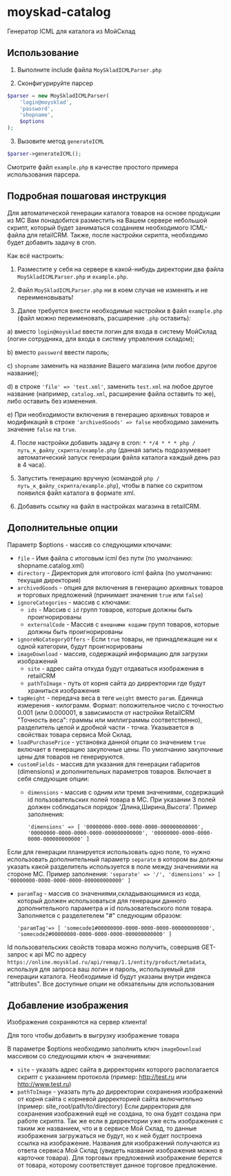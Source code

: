 # moyskad-catalog

Генератор ICML для каталога из МойСклад

## Использование

1) Выполните include файла `MoySkladICMLParser.php`

2) Сконфигурируйте парсер

```php
$parser = new MoySkladICMLParser(
    'login@moysklad',
    'password',
    'shopname',
    $options
);
```

3) Вызовите метод `generateICML`

```php
$parser->generateICML();
```

Смотрите файл `example.php` в качестве простого примера использования парсера.

## Подробная пошаговая инструкция

Для автоматической генерации каталога товаров на основе продукции из МС Вам понадобится разместить на Вашем сервере небольшой скрипт, который будет заниматься созданием необходимого ICML-файла для retailCRM. Также, после настройки скрипта, необходимо будет добавить задачу в cron.

Как всё настроить:

1) Разместите у себя на сервере в какой-нибудь директории два файла `MoySkladICMLParser.php` и `example.php`.

2) Файл `MoySkladICMLParser.php` ни в коем случае не изменять и не переименовывать!

3) Далее требуется внести необходимые настройки в файл `example.php` (файл можно переименовать, расширение `.php` оставить):

a) вместо `login@moysklad` ввести логин для входа в систему МойСклад (логин сотрудника, для входа в систему управления складом);

b) вместо `password` ввести пароль;

c) `shopname` заменить на название Вашего магазина (или любое другое название);

d) в строке `'file' => 'test.xml'`, заменить `test.xml` на любое другое название (например, `catalog.xml`, расширение файла оставить то же), либо оставить без изменения.

e) При необходимости включения в генерацию архивных товаров и модификаций в строке `'archivedGoods' => false` необходимо заменить значение `false` на `true`.

4) После настройки добавить задачу в cron: `* */4 * * * php /путь_к_файлу_скрипта/example.php` (данная запись подразумевает автоматический запуск генерации файла каталога каждый день раз в 4 часа).

5) Запустить генерацию вручную (командой `php /путь_к_файлу_скрипта/example.php`), чтобы в папке со скриптом появился файл каталога в формате xml.

6) Добавить ссылку на файл в настройках магазина в retailCRM.

## Дополнительные опции

Параметр $options - массив со следующими ключами:

* `file` - Имя файла с итоговым icml без пути (по умолчанию: shopname.catalog.xml)
* `directory` - Директория для итогового icml файла (по умолчанию: текущая директория)
* `archivedGoods` - опция для включения в генерацию архивных товаров и торговых предложений (принимает значения `true` или `false`)
* `ignoreCategories` - массив с ключами:
  * `ids` - Массив c `id` групп товаров, которые должны быть проигнорированы
  * `externalCode` - Массив c `внешними кодами` групп товаров, которые должны быть проигнорированы
* `ignoreNoCategoryOffers` - Если `true` товары, не принадлежащие ни к одной категории, будут проигнорированы
* `imageDownload` - массив, содержащий информацию для загрузки изображений
  * `site` - адрес сайта откуда будут отдаваться изображения в retailCRM
  * `pathToImage` - путь от корня сайта до дирректории где будут храниться изображения
* `tagWeight` - передача веса в теге `weight` вместо `param`. Единица измерения - килограмм. 
Формат: положительное число с точностью 0.001 (или 0.000001, в зависимости от настройки RetailCRM "Точность веса": граммы или миллиграммы соответственно), разделитель целой и дробной части - точка.
Указывается в свойствах товара сервиса Мой Склад.
* `loadPurchasePrice` - установка данной опции со значением `true` включает в генерацию закупочные цены. По умолчанию закупочные цены для товаров не генерируются.
* `customFields` - массив для указания для генерации габаритов (dimensions) и дополнительных параметров товаров. Включает в себя следующие опции:
  * `dimensions` - массив с одним или тремя значениями, содержащий id пользовательских полей товара в МС. При указании 3 полей должен соблюдаться порядок 'Длина,Ширина,Высота'. 
Пример заполнения:

    `'dimensions' =>
        [
            '00000000-0000-0000-0000-000000000000',
            '00000000-0000-0000-0000-000000000000',
            '00000000-0000-0000-0000-000000000000'
        ]`

Если для генерации планируется использовать одно поле, то нужно использовать дополнительный параметр `separate` в котором вы должны указать какой разделитель используется в поле между
значениями на стороне МС. Пример заполнения:
    `
    'separate' => '/',
    'dimensions' =>
        [
            '00000000-0000-0000-0000-000000000000'
        ]
`

  * `paramTag` - массив со значениями,складывающимися из кода, который должен использоваться для генерации данного дополнительного параметра и id пользовательского поля товара. Заполняется с разделетелем "#" следующим образом:

    `'paramTag'=>
        [
            'somecode1#00000000-0000-0000-0000-000000000000',
            'somecode2#00000000-0000-0000-0000-000000000000'
        ]`

Id пользовательских свойств товара можно получить, совершив GET-запрос к api МС по адресу `https://online.moysklad.ru/api/remap/1.1/entity/product/metadata`, используя для запроса ваш логин и пароль, используемый для генерации каталога.
Необходимые id будут указаны внутри индекса "attributes".
Все доступные опции не обязательны для использования

## Добавление изображения

Изображения сохраняются на сервер клиента!

Для того чтобы добавить в выгрузку изображение товара

В параметре $options необходимо заполнить ключ `imageDownload` массивом со следующими ключ => значениями:
 * `site` - указать адрес сайта в дирректориях которого располагается скрипт с указанием протокола (пример: http://test.ru или http://www.test.ru)
 * `pathToImage` - указать путь до дирректории сохранения изображений от корня сайта с корневой дирректорией сайта включительно (пример: site_root/path/to/directory)
Если дирректория для сохранения изображений ещё не создана, то она будет создана при работе скрипта.
Так же если в дирректории уже есть изображения с таким же названием, что и в сервисе Мой Склад, то данные изображения загружаться не будут, но к ней будет построена ссылка на изображение.
Названия для изображений получаются из ответа сервиса Мой Склад (увидеть название изображения можно в карточке товара). Для торговых предложений изображение берется от товара, которому соответствует данное торговое предложение.

























 
